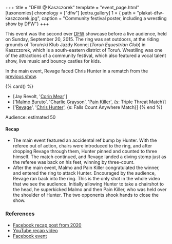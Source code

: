 +++
title = "DFW @ Kaszczorek"
template = "event_page.html"
[taxonomies]
chronology = ["dfw"]
[extra.gallery]
1 = { path = "plakat-dfw-kaszczorek.jpg", caption = "Community festival poster, including a wrestling show by DFW"}
+++

This event was the second ever [DFW](@/o/dfw.md) showcase before a live audience, held on Sunday, September 20, 2015. The ring was set outdoors, at the riding grounds of Toruński Klub Jazdy Konnej (_Toruń Equestrian Club_) in Kaszczorek, which is a south-eastern district of Toruń. Wrestiling was one of the attractions of a community festival, which also featured a vocal talent show, live music and bouncy castles for kids.

In the main event, Revage faced Chris Hunter in a rematch from the [previous show](@/e/dfw/2015-06-20-dfw-showcase.md).

{% card() %}
- [Jay Revolt, '[Corin Mear](@/w/corin-mear.md)']
- ['[Malmo Buruto](@/w/malmo-buruto.md)', '[Charlie Grayson](@/w/madman-charlie.md)',
  '[Pain Killer](@/w/pain-killer.md)', {s: Triple Threat Match}]
- ['[Revage](@/w/rafael-kid.md)', '[Chris Hunter](@/w/chris-hunter.md)', {s: Falls
      Count Anywhere Match}]
{% end %}

Audience: estimated 50

#### Recap

* The main event featured an accidental ref bump by Hunter. With the referee out of action, chairs were introduced to the ring, and after dropping Revage through them, Hunter pinned and counted to three himself.
  The match continued, and Revage landed a diving stomp just as the referee was back on his feet, winning by three-count.
* After the main event, Malmo and Pain Killer congratulated the winner, and entered the ring to attack Hunter. Encouraged by the audience, Revage ran back into the ring.
  This is the only shot in the whole video that we see the audience. Initially allowing Hunter to take a chairshot to the head, he superkicked Malmo and then Pain Killer, who was held over the shoulder of Hunter. The two opponents shook hands to close the show.

### References

* [Facebook recap post from 2020](https://www.facebook.com/DreamFactoryWrestling/posts/pfbid0drttjram94XRGvm2Pvs11KUytPi5ckGJMk9GM82FpYKi8sEKRkCTxVi5P2fcyFbjl)
* [YouTube recap video](https://www.youtube.com/watch?v=OVYowCuUQmE)
* [Facebook event](https://www.facebook.com/events/744573412315086/)
